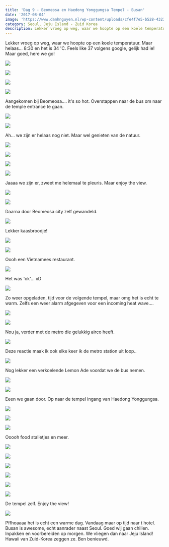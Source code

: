 ```yaml
---
title: 'Dag 9 - Beomeosa en Haedong Yonggungsa Tempel - Busan'
date: '2017-08-04'
image: 'https://www.danhnguyen.nl/wp-content/uploads/cfe4f7e5-b528-4323-9e30-3450ae74bdf9.jpg'
category: Seoul, Jeju Island - Zuid Korea
description: Lekker vroeg op weg, waar we hoopte op een koele temperatuur. Maar helaas... 8:30 en het is 34 'C. Feels...
---
```


Lekker vroeg op weg, waar we hoopte op een koele temperatuur. Maar helaas... 8:30 en het is 34 'C. Feels like 37 volgens google, gelijk had ie! Maar goed, here we go!

![](https://www.danhnguyen.nl/wp-content/uploads/3e179898-4190-4ac6-a713-1f5831483ad4-700x394.jpg)

![](https://www.danhnguyen.nl/wp-content/uploads/286eec5d-64db-4415-889a-b30182ca8a69-700x394.jpg)

![](https://www.danhnguyen.nl/wp-content/uploads/131429df-9dd8-4fe4-bd56-92a8c4f570c9-700x394.jpg)

![](https://www.danhnguyen.nl/wp-content/uploads/bce7bf3b-5140-40a1-9767-d0bdfa6e96ac-700x394.jpg)

Aangekomen bij Beomeosa.... it's so hot. Overstappen naar de bus om naar de temple entrance te gaan.

![](https://www.danhnguyen.nl/wp-content/uploads/0294f3fc-8953-4ae1-93b3-9f5f4bef5cf5-700x394.jpg)

![](https://www.danhnguyen.nl/wp-content/uploads/cfe4f7e5-b528-4323-9e30-3450ae74bdf9-700x394.jpg)

Ah... we zijn er helaas nog niet. Maar wel genieten van de natuur.

![](https://www.danhnguyen.nl/wp-content/uploads/3b2aa4ed-726d-4c6e-b9c9-2d72b0a5fe77-700x394.jpg)

![](https://www.danhnguyen.nl/wp-content/uploads/5af3a16d-c97d-40c7-a800-225e23d97562-700x394.jpg)

![](https://www.danhnguyen.nl/wp-content/uploads/d733af0f-48eb-458d-9d35-6598f0c85a35-700x394.jpg)

![](https://www.danhnguyen.nl/wp-content/uploads/f7e9054e-f19f-43db-a1ae-35454c71ce92-700x394.jpg)

Jaaaa we zijn er, zweet me helemaal te pleuris. Maar enjoy the view.

![](https://www.danhnguyen.nl/wp-content/uploads/b91e728e-e95c-4d26-b303-3e5dea16da15-700x394.jpg)

![](https://www.danhnguyen.nl/wp-content/uploads/0ddf08c8-59d3-4e75-81b2-44741f560bc4-700x394.jpg)

Daarna door Beomeosa city zelf gewandeld.

![](https://www.danhnguyen.nl/wp-content/uploads/dfd3df9f-153c-4d8f-a394-1e39a1201208-700x394.jpg)

Lekker kaasbroodje!

![](https://www.danhnguyen.nl/wp-content/uploads/a27b91f2-4b5c-4081-82c7-2f968083300d-700x394.jpg)

![](https://www.danhnguyen.nl/wp-content/uploads/f80423ee-e90c-4a9c-8669-0f50d614424b-700x394.jpg)

Oooh een Vietnamees restaurant.

![](https://www.danhnguyen.nl/wp-content/uploads/4a7f269b-7b5b-40f7-8e01-5d53579fe99f-700x394.jpg)

Het was 'ok'... xD

![](https://www.danhnguyen.nl/wp-content/uploads/b27f9b42-c8f3-4431-8599-ef0eb0eb3e69-700x394.jpg)

Zo weer opgeladen, tijd voor de volgende tempel, maar omg het is echt te warm. Zelfs een weer alarm afgegeven voor een incoming heat wave....

![](https://www.danhnguyen.nl/wp-content/uploads/2961040d-30f2-43f1-9788-478df3b3b968-700x394.jpg)

![](https://www.danhnguyen.nl/wp-content/uploads/185664b8-f07e-4207-afdd-1b33960417ea-700x394.jpg)

Nou ja, verder met de metro die gelukkig airco heeft.

![](https://www.danhnguyen.nl/wp-content/uploads/2eff8ba2-b4b8-43b6-8320-579cd372b913-700x394.jpg)

Deze reactie maak ik ook elke keer ik de metro station uit loop..

![](https://www.danhnguyen.nl/wp-content/uploads/c4aecf3b-0f66-4039-918a-f385affe75c2-700x394.jpg)

Nog lekker een verkoelende Lemon Ade voordat we de bus nemen.

![](https://www.danhnguyen.nl/wp-content/uploads/68ef121c-a080-4ead-85fa-89aa89723789-700x394.jpg)

![](https://www.danhnguyen.nl/wp-content/uploads/5c9c9b8c-66f7-45e8-a6e3-409c2b9300ce-700x393.jpg)

Eeen we gaan door. Op naar de tempel ingang van Haedong Yonggungsa.

![](https://www.danhnguyen.nl/wp-content/uploads/3647ca3c-a79d-4298-bc04-fc06e266d470-700x394.jpg)

![](https://www.danhnguyen.nl/wp-content/uploads/97cf4e8c-9c61-4800-ae84-67cf31219c3a-700x394.jpg)

![](https://www.danhnguyen.nl/wp-content/uploads/094067b9-48c6-477f-a103-cf9931b7f293-700x394.jpg)

Ooooh food stalletjes en meer.

![](https://www.danhnguyen.nl/wp-content/uploads/77b40bcb-7841-422c-bd2d-1aaa3016e477-700x394.jpg)

![](https://www.danhnguyen.nl/wp-content/uploads/421e3f73-8d61-446b-bd2e-fc28e568482d-700x394.jpg)

![](https://www.danhnguyen.nl/wp-content/uploads/f43332d9-f856-439c-b57e-8b3d3ff00af7-700x394.jpg)

![](https://www.danhnguyen.nl/wp-content/uploads/7eb30ee8-191b-4f20-8fb0-a7e85744b575-700x394.jpg)

![](https://www.danhnguyen.nl/wp-content/uploads/d088a286-fc91-4359-81cc-26466c813e87-700x394.jpg)

![](https://www.danhnguyen.nl/wp-content/uploads/50fb31ec-534a-44e6-bfc4-5bf0a666638e-700x394.jpg)

De tempel zelf. Enjoy the view!

![](https://www.danhnguyen.nl/wp-content/uploads/c714572a-0386-4820-b355-c0062620f548-700x394.jpg)

Pffhoaaaa het is echt een warme dag. Vandaag maar op tijd naar t hotel.
Busan is awesome, echt aanrader naast Seoul. Goed wij gaan chillen. Inpakken en voorbereiden op morgen. We vliegen dan naar Jeju Island! Hawaii van Zuid-Korea zeggen ze. Ben benieuwd.
